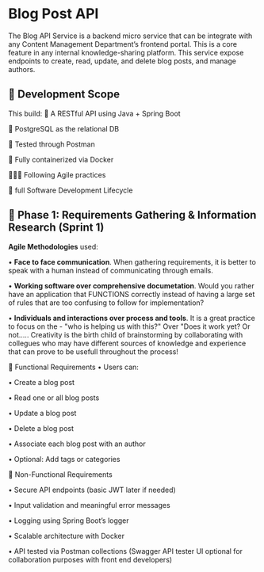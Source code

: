 # Blog Post API
The Blog API Service is a backend micro service that can be integrate with any Content Management Department’s frontend portal. This is a core feature in any internal knowledge-sharing platform. This service expose endpoints to create, read, update, and delete blog posts, and manage authors.

## 🔭 Development Scope
This build:
🍃	A RESTful API using Java + Spring Boot 

🐘	PostgreSQL as the relational DB 

📮	Tested through Postman 

🐳	Fully containerized via Docker 

🙆🏽‍♂️ Following Agile practices 

🔄 full Software Development Lifecycle
      
 
## 📔 Phase 1: Requirements Gathering & Information Research (Sprint 1)
**Agile Methodologies** used:


•	**Face to face communication**. When gathering requirements, it is better to speak with a human instead of communicating through emails. 

•	**Working software over comprehensive documetation**. Would you rather have an application that FUNCTIONS correctly instead of having a large set of rules that are too confusing to follow for implementation?

•	**Individuals and interactions over process and tools**. It is a great practice to focus on the - "who is helping us with this?" Over "Does it work yet? Or not..... Creativity is the birth child of brainstorming by collaborating with collegues who may have different sources of knowledge and experience that can prove to be usefull throughout the process!

🥅 Functional Requirements
•	Users can:

•	Create a blog post

•	Read one or all blog posts

•	Update a blog post

•	Delete a blog post

•	Associate each blog post with an author

•	Optional: Add tags or categories

🥅 Non-Functional Requirements

•	Secure API endpoints (basic JWT later if needed)

•	Input validation and meaningful error messages

•	Logging using Spring Boot’s logger

•	Scalable architecture with Docker

•	API tested via Postman collections (Swagger API tester UI optional for collaboration purposes with front end developers)
